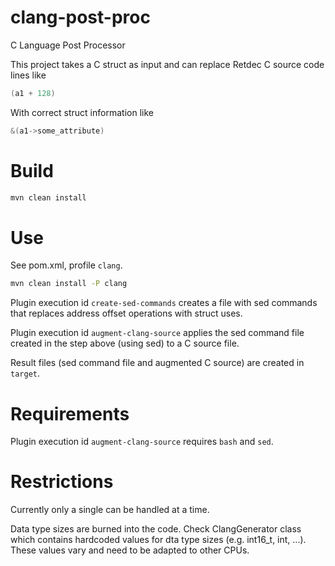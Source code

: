 # clang-post-proc
C Language Post Processor

This project takes a C struct as input and can replace Retdec C source 
code lines like
```C
(a1 + 128)
```

With correct struct information like
```C
&(a1->some_attribute)
```

# Build
```bash
mvn clean install
```

# Use
See pom.xml, profile ```clang```.

```bash
mvn clean install -P clang
```

Plugin execution id ```create-sed-commands``` creates a file with
sed commands that replaces address offset operations with struct uses.

Plugin execution id ```augment-clang-source``` applies the sed
command file created in the step above (using sed) to a C source file.

Result files (sed command file and augmented C source) are created in
```target```.

# Requirements
Plugin execution id ```augment-clang-source``` requires ```bash``` and 
```sed```. 

# Restrictions
Currently only a single can be handled at a time.

Data type sizes are burned into the code.
Check ClangGenerator class which contains hardcoded values for 
dta type sizes (e.g. int16_t, int, ...). These values vary and need to
be adapted to other CPUs.



